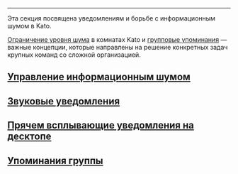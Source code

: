 ***
Эта секция посвящена уведомлениям и борьбе с информационным шумом в Kato.

[Ограничение уровня шума](/articles/ru/notifications/noise-control) в комнатах Kato и [групповые упоминания](/articles/ru/notifications/group-mentions) — важные концепции, которые направлены на решение конкретных задач крупных команд со сложной организацией. 

## [Управление информационным шумом](/articles/ru/notifications/noise-control)
## [Звуковые уведомления](/articles/ru/notifications/audio-notifications)
## [Прячем всплывающие уведомления на десктопе](/articles/ru/notifications/auto-hide-notifications)
## [Упоминания группы](/articles/ru/notifications/group-mentions)
